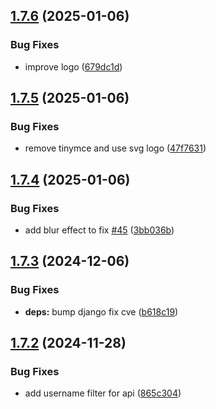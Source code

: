 ## [1.7.6](https://github.com/l4rm4nd/VoucherVault/compare/v1.7.5...v1.7.6) (2025-01-06)


### Bug Fixes

* improve logo ([679dc1d](https://github.com/l4rm4nd/VoucherVault/commit/679dc1de0e083cd313ca5f8f211cc333ceee4bd8))

## [1.7.5](https://github.com/l4rm4nd/VoucherVault/compare/v1.7.4...v1.7.5) (2025-01-06)


### Bug Fixes

* remove tinymce and use svg logo ([47f7631](https://github.com/l4rm4nd/VoucherVault/commit/47f7631daa8e9200afeb7a719ace037061d4b46a))

## [1.7.4](https://github.com/l4rm4nd/VoucherVault/compare/v1.7.3...v1.7.4) (2025-01-06)


### Bug Fixes

* add blur effect to fix [#45](https://github.com/l4rm4nd/VoucherVault/issues/45) ([3bb036b](https://github.com/l4rm4nd/VoucherVault/commit/3bb036b57f1deccb0f30ae15b138bcf7d5a86ad5))

## [1.7.3](https://github.com/l4rm4nd/VoucherVault/compare/v1.7.2...v1.7.3) (2024-12-06)


### Bug Fixes

* **deps:** bump django fix cve ([b618c19](https://github.com/l4rm4nd/VoucherVault/commit/b618c190ad9637efcbc9a4869544c76ab59c2510))

## [1.7.2](https://github.com/l4rm4nd/VoucherVault/compare/v1.7.1...v1.7.2) (2024-11-28)


### Bug Fixes

* add username filter for api ([865c304](https://github.com/l4rm4nd/VoucherVault/commit/865c3046af23ee26ebda5123f1300564b43b206f))

